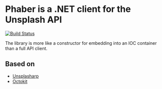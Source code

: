 # Phaber is a .NET client for the Unsplash API

[![Build Status](https://travis-ci.org/markupCode/phaber.svg?branch=develop)](https://travis-ci.org/markupCode/phaber)

The library is more like a constructor for embedding into an IOC container than a full API client.

## Based on

- [Unsplasharp](https://github.com/rootasjey/unsplasharp)
- [Octokit](https://github.com/octokit/octokit.net)
